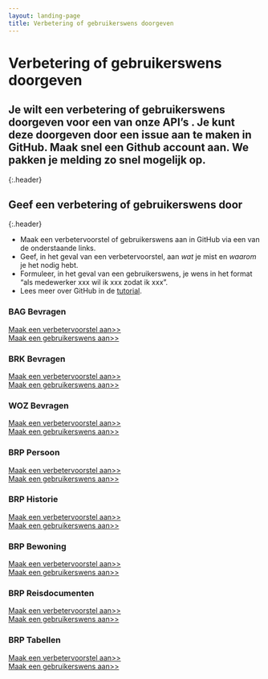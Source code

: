 ```yaml
---
layout: landing-page
title: Verbetering of gebruikerswens doorgeven
---
```


# Verbetering of gebruikerswens doorgeven
## Je wilt een verbetering of gebruikerswens doorgeven voor een van onze API’s . Je kunt deze doorgeven door een issue aan te maken in GitHub. Maak snel een Github account aan. We pakken je melding zo snel mogelijk op.
{:.header}

## Geef een verbetering of gebruikerswens door
{:.header}
* Maak een verbetervoorstel of gebruikerswens aan in GitHub via een van de onderstaande links.
* Geef, in het geval van een verbetervoorstel, aan *wat* je mist en *waarom* je het nodig hebt.
* Formuleer, in het geval van een gebruikerswens, je wens in het format “als medewerker xxx wil ik xxx zodat ik xxx”.
* Lees meer over GitHub in de [tutorial](https://github.com/VNG-Realisatie/API-Kennisbank/blob/master/GitHub%20tutorial/github_tutorial.md).

<div class="row">

  <div class="col">
    <div class="card no-border">
      <div class="card-body">
        <h3 class="card-title">BAG Bevragen</h3>
        <p class="card-text"> <a href="https://github.com/VNG-Realisatie/Haal-Centraal-BAG-bevragen/issues/new?assignees=&labels=enhancement&template=enhancement.md&title=">Maak een verbetervoorstel aan>></a><br/>
       <a href="https://github.com/VNG-Realisatie/Haal-Centraal-BAG-bevragen/issues/new?assignees=&labels=user+story&template=user-story--als-----wil-ik-----.md&title=">Maak een gebruikerswens aan>></a></p>
      </div>
    </div>
  </div>
  <div class="col">
    <div class="card no-border">
      <div class="card-body">
        <h3 class="card-title">BRK Bevragen</h3>
        <p class="card-text"> <a href="https://github.com/VNG-Realisatie/Haal-Centraal-BRK-bevragen/issues/new?assignees=&labels=enhancement&template=enhancement.md&title=">Maak een verbetervoorstel aan>></a><br/>
        <a href="https://github.com/VNG-Realisatie/Haal-Centraal-BRK-bevragen/issues/new?assignees=&labels=user+story&template=user-story--als-----wil-ik-----.md&title=">Maak een gebruikerswens aan>></a></p>
      </div>
    </div>
  </div>
  <div class="col">
    <div class="card no-border">
      <div class="card-body">
        <h3 class="card-title">WOZ Bevragen</h3>
        <p class="card-text"><a href="https://github.com/VNG-Realisatie/Haal-Centraal-WOZ-bevragen/issues/new?assignees=&labels=enhancement&template=enhancement.md&title=">Maak een verbetervoorstel aan>></a><br/>
        <a href="https://github.com/VNG-Realisatie/Haal-Centraal-WOZ-bevragen/issues/new?assignees=&labels=user+story&template=user-story--als-----wil-ik-----.md&title=">Maak een gebruikerswens aan>></a></p>
      </div>
    </div>
  </div>
</div>  
<div class="row">
  <div class="col">
    <div class="card no-border">
      <div class="card-body">
        <h3 class="card-title">BRP Persoon</h3>
        <p class="card-text"> <a href="https://github.com/BRP-API/Haal-Centraal-BRP-bevragen/issues/new?assignees=&labels=enhancement&template=enhancement.md&title=">Maak een verbetervoorstel aan>></a><br/>
        <a href="https://github.com/VNG-Realisatie/Haal-Centraal-BRP-bevragen/issues/new?assignees=&labels=user+story&template=user-story--als-----wil-ik-----.md&title=">Maak een gebruikerswens aan>></a></p>
      </div>
    </div>
  </div>
  <div class="col">
    <div class="card no-border">
      <div class="card-body">
        <h3 class="card-title">BRP Historie</h3>
        <p class="card-text"> <a href="https://github.com/BRP-API/Haal-Centraal-BRP-historie-bevragen/issues/new?assignees=&labels=enhancement&template=enhancement.md&title=">Maak een verbetervoorstel aan>></a><br/>
        <a href="https://github.com/VNG-Realisatie/Haal-Centraal-BRP-historie-bevragen/issues/new?assignees=&labels=user+story&template=user-story--als-----wil-ik-----.md&title=">Maak een gebruikerswens aan>></a></p>
      </div>
    </div>
  </div>
  <div class="col">
    <div class="card no-border">
      <div class="card-body">
        <h3 class="card-title">BRP Bewoning</h3>
        <p class="card-text"> <a href="https://github.com/BRP-API/Haal-Centraal-BRP-bewoning/issues/new?assignees=&labels=enhancement&template=enhancement.md&title=">Maak een verbetervoorstel aan>></a><br/>
        <a href="https://github.com/VNG-Realisatie/Haal-Centraal-BRP-bewoning/issues/new?assignees=&labels=user+story&template=user-story--als-----wil-ik-----.md&title=">Maak een gebruikerswens aan>></a></p>
      </div>
    </div>
  </div>
</div>
<div class="row">
  <div class="col">
    <div class="card no-border">
      <div class="card-body">
        <h3 class="card-title">BRP Reisdocumenten</h3>
        <p class="card-text"> <a href="https://github.com/BRP-API/Haal-Centraal-Reisdocumenten-bevragen/issues/new?assignees=&labels=enhancement&template=enhancement.md&title=">Maak een verbetervoorstel aan>></a><br/>
        <a href="https://github.com/VNG-Realisatie/Haal-Centraal-Reisdocumenten-bevragen/issues/new?assignees=&labels=user+story&template=user-story--als-----wil-ik-----.md&title=">Maak een gebruikerswens aan>></a></p>
      </div>
    </div>
  </div>
  <div class="col">
    <div class="card no-border">
      <div class="card-body">
        <h3 class="card-title">BRP Tabellen</h3>
        <p class="card-text"> <a href="https://github.com/BRP-API/Haal-Centraal-BRP-tabellen-bevragen/issues/new?assignees=&labels=enhancement&template=enhancement.md&title=">Maak een verbetervoorstel aan>></a><br/>
        <a href="https://github.com/VNG-Realisatie/Haal-Centraal-BRP-tabellen-bevragen/issues/new?assignees=&labels=user+story&template=user-story--als-----wil-ik-----.md&title=">Maak een gebruikerswens aan>></a></p>
      </div>
    </div>
  </div>
  <div class="col">
    <div class="card no-border">
      <div class="card-body">
        <h3 class="card-title">&nbsp;</h3>
        <p class="card-text">&nbsp;</p>
      </div>
    </div>
  </div>
</div>
<br>


&nbsp;   

&nbsp;   
